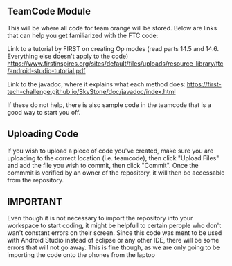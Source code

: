 ## TeamCode Module

This will be where all code for team orange will be stored. Below are links that can help you get familiarized with the FTC code:

Link to a tutorial by FIRST on creating Op modes (read parts 14.5 and 14.6. Everything else doesn't apply to the code)
https://www.firstinspires.org/sites/default/files/uploads/resource_library/ftc/android-studio-tutorial.pdf

Link to the javadoc, where it explains what each method does:
https://first-tech-challenge.github.io/SkyStone/doc/javadoc/index.html

If these do not help, there is also sample code in the teamcode that is a good way to start you off.

## Uploading Code

If you wish to upload a piece of code you've created, make sure you are uploading to the correct location (i.e. teamcode), then click "Upload Files" and add the file you wish to commit, then click "Commit". Once the commmit is verified by an owner of the repository, it will then be accessable from the repository.

## IMPORTANT

Even though it is not necessary to import the repository into your workspace to start coding, it might be helpfull to certain perople who don't wan't constant errors on their screen. Since this code was ment to be used with Android Studio instead of eclipse or any other IDE, there will be some errors that will not go away. This is fine though, as we are only going to be importing the code onto the phones from the laptop
